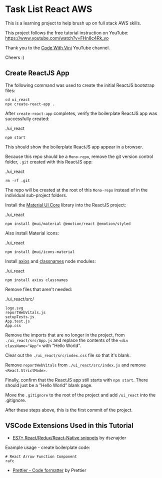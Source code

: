 # Task List React AWS

This is a learning project to help brush up on full stack AWS skills.

This project follows the free tutorial instruction on YouTube: https://www.youtube.com/watch?v=FHn8c4Rk_yo

Thank you to the [Code With Vini](https://www.youtube.com/@codewithvini1644) YouTube channel.

Cheers :)

## Create ReactJS App

The following command was used to create the initial ReactJS bootstrap files:

```
cd ui_react
npx create-react-app .
```

After `create-react-app` completes, verify the boilerplate ReactJS app was successfully created:

./ui_react
```
npm start
```

This should show the boilerplate ReactJS app appear in a browser. 

Because this repo should be a `Mono-repo`, remove the git version control folder, `.git` created with this ReactJS app:

./ui_react
```
rm -rf .git
```

The repo will be created at the root of this `Mono-repo` instead of in the individual sub-project folders. 

Install the [Material UI Core](https://mui.com/material-ui/getting-started/installation/) library into the ReactJS project:

./ui_react
```
npm install @mui/material @emotion/react @emotion/styled
```

Also install Material icons:

./ui_react
```
npm install @mui/icons-material
```

Install [axios](https://www.npmjs.com/package/axios) and [classnames](https://www.npmjs.com/package/classnames) node modules:

./ui_react
```
npm install axios classnames
```

Remove files that aren't needed:

./ui_react/src/
```
logo.svg
reportWebVitals.js
setupTests.js
App.test.js
App.css
```

Remove the imports that are no longer in the project, from `./ui_react/src/App.js` and replace the contents of the `<div className="App">` with "Hello World".

Clear out the `./ui_react/src/index.css` file so that it's blank.

Remove `reportWebVitals` from `./ui_react/src/index.js` and remove `<React.StrictMode>`. 

Finally, confirm that the ReactJS app still starts with `npm start`. There should just be a "Hello World" blank page.

Move the `.gitignore` to the root of the project and add `/ui_react` into the .gitignore.

After these steps above, this is the first commit of the project. 

## VSCode Extensions Used in this Tutorial

- [ES7+ React/Redux/React-Native snippets](https://marketplace.visualstudio.com/items?itemName=dsznajder.es7-react-js-snippets) by dsznajder

Example usage - create boilerplate code:
```
# React Arrow Function Component
rafc 
```

- [Prettier - Code formatter](https://marketplace.visualstudio.com/items?itemName=esbenp.prettier-vscode) by Prettier


